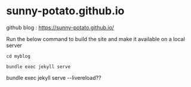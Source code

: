 # sunny-potato.github.io

github blog : https://sunny-potato.github.io/

Run the below command to build the site and make it available on a local server

```
cd myblog
```

```
bundle exec jekyll serve
```

bundle exec jekyll serve --livereload??
